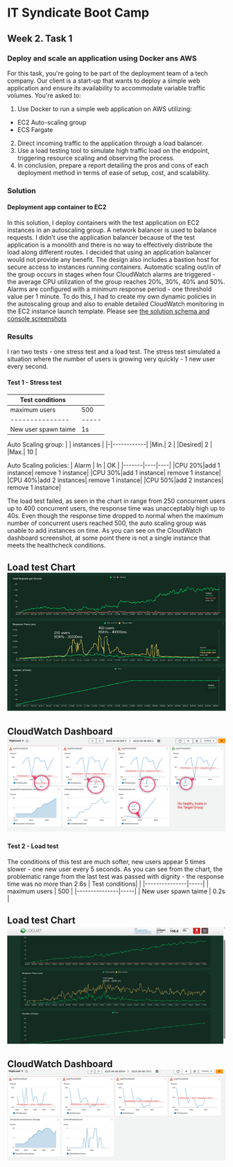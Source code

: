 <!-- BEGIN_TF_DOCS -->
# IT Syndicate Boot Camp
## Week 2. Task 1
### Deploy and scale an application using Docker ans AWS

For this task, you're going to be part of the deployment team of a tech company. Our client is a
start-up that wants to deploy a simple web application and ensure its availability to
accommodate variable traffic volumes. You're asked to:
1. Use Docker to run a simple web application on AWS utilizing:
- EC2 Auto-scaling group
- ECS Fargate
2. Direct incoming traffic to the application through a load balancer.
3. Use a load testing tool to simulate high traffic load on the endpoint, triggering resource
scaling and observing the process.
4. In conclusion, prepare a report detailing the pros and cons of each deployment method in
terms of ease of setup, cost, and scalability.
### Solution
#### Deployment app container to EC2
In this solution, I deploy containers with the test application on EC2 instances in an autoscaling group. A network balancer is used to balance requests. I didn't use the application balancer because of the test application is a monolith and there is no way to effectively distribute the load along different routes. I decided that using an application balancer would not provide any benefit. The design also includes a bastion host for secure access to instances running containers.
Automatic scaling out/in of the group occurs in stages when four CloudWatch alarms are triggered - the average CPU utilization of the group reaches 20%, 30%, 40% and 50%.
Alarms are configured with a minimum response period - one threshold value per 1 minute. To do this, I had to create my own dynamic policies in the autoscaling group and also to enable detailed CloudWatch monitoring in the EC2 instance launch template.
Please see [the solution schema and console screenshots](docs/ec2_asg.md)
### Results
I ran two tests - one stress test and a load test. The stress test simulated a situation where the number of users is growing very quickly - 1 new user every second.

#### Test 1 - Stress test
| Test conditions| |
|---------------|-----|
| maximum users | 500 |
|---------------|-----|
| New user spawn taime | 1s |

Auto Scaling group:
| | instances |
|-|------------|
|Min.| 2 |
|Desired| 2 |
|Max.| 10 |

Auto Scaling policies:
| Alarm | In | OK |
|-------|----|----|
|CPU 20%|add 1 instance| remove 1 instance|
|CPU 30%|add 1 instance| remove 1 instance|
|CPU 40%|add 2 instances| remove 1 instance|
|CPU 50%|add 2 instances| remove 1 instance|

The load test failed, as seen in the chart in range from 250 concurrent users up to 400 concurrent users, the response time was unacceptably high up to 40s.
Even though the response time dropped to normal when the maximum number of concurrent users reached 500, the auto scaling group was unable to add instances on time. As you can see on the CloudWatch dashboard screenshot, at some point there is not a single instance that meets the healthcheck conditions.

**Load test Chart**
![Test chart 1](docs/test1.png)
---

**CloudWatch Dashboard**
![Dashboard test 1](docs/Dashboard1.png)
---

#### Test 2 - Load test
The conditions of this test are much softer, new users appear 5 times slower - one new user every 5 seconds.
As you can see from the chart, the problematic range from the last test was passed with dignity - the response time was no more than 2.6s
| Test conditions| |
|---------------|-----|
| maximum users | 500 |
|---------------|-----|
| New user spawn taime | 0.2s |

**Load test Chart**
![Test chart 2](docs/test2.png)
---

**CloudWatch Dashboard**
![Dashboard test 2](docs/Dashboard2.png)
---
<!-- END_TF_DOCS -->
